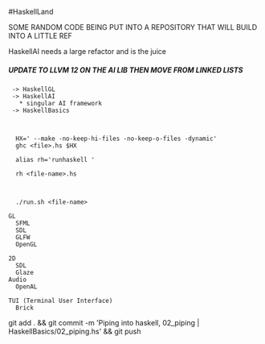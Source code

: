 #HaskellLand

SOME RANDOM CODE BEING PUT INTO A REPOSITORY THAT WILL BUILD INTO A LITTLE REF

HaskellAI needs a large refactor and is the juice

##### UPDATE TO LLVM 12 ON THE AI LIB THEN MOVE FROM LINKED LISTS

```
 -> HaskellGL
 -> HaskellAI
   * singular AI framework
 -> HaskellBasics



```
```
  HX=' --make -no-keep-hi-files -no-keep-o-files -dynamic'
  ghc <file>.hs $HX
```
```
  alias rh='runhaskell '
  
  rh <file-name>.hs



  ./run.sh <file-name>
```


```
GL
  SFML
  SDL
  GLFW
  OpenGL

2D
  SDL
  Glaze
Audio
  OpenAL

TUI (Terminal User Interface)
  Brick
```
git add . && git commit -m  'Piping into haskell, 02_piping | HaskellBasics/02_piping.hs' && git push


